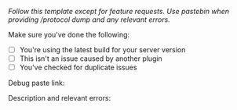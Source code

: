 _Follow this template except for feature requests. Use pastebin when providing /protocol dump and any relevant errors._

Make sure you've done the following:
- [ ] You're using the latest build for your server version
- [ ] This isn't an issue caused by another plugin
- [ ] You've checked for duplicate issues

Debug paste link:

Description and relevant errors:
